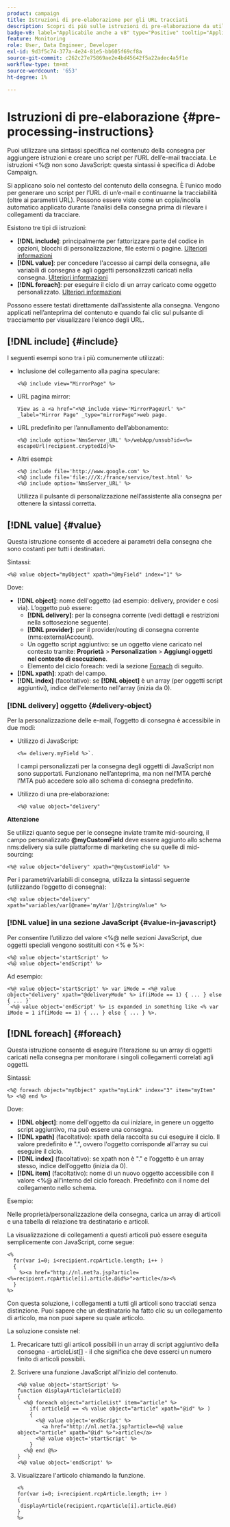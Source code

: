 ```yaml
---
product: campaign
title: Istruzioni di pre-elaborazione per gli URL tracciati
description: Scopri di più sulle istruzioni di pre-elaborazione da utilizzare per creare uno script per l’URL di un’e-mail e tenerne traccia
badge-v8: label="Applicabile anche a v8" type="Positive" tooltip="Applicabile anche a Campaign v8"
feature: Monitoring
role: User, Data Engineer, Developer
exl-id: 9d3f5c74-377a-4e24-81e5-bb605f69cf8a
source-git-commit: c262c27e75869ae2e4bd45642f5a22adec4a5f1e
workflow-type: tm+mt
source-wordcount: '653'
ht-degree: 1%

---
```


# Istruzioni di pre-elaborazione {#pre-processing-instructions}

Puoi utilizzare una sintassi specifica nel contenuto della consegna per aggiungere istruzioni e creare uno script per l’URL dell’e-mail tracciata. Le istruzioni &lt;%@ non sono JavaScript: questa sintassi è specifica di Adobe Campaign.

Si applicano solo nel contesto del contenuto della consegna. È l’unico modo per generare uno script per l’URL di un’e-mail e continuarne la tracciabilità (oltre ai parametri URL). Possono essere viste come un copia/incolla automatico applicato durante l’analisi della consegna prima di rilevare i collegamenti da tracciare.

Esistono tre tipi di istruzioni:

* **[!DNL include]**: principalmente per fattorizzare parte del codice in opzioni, blocchi di personalizzazione, file esterni o pagine. [Ulteriori informazioni](#include)
* **[!DNL value]**: per concedere l&#39;accesso ai campi della consegna, alle variabili di consegna e agli oggetti personalizzati caricati nella consegna. [Ulteriori informazioni](#value)
* **[!DNL foreach]**: per eseguire il ciclo di un array caricato come oggetto personalizzato. [Ulteriori informazioni](#foreach)

Possono essere testati direttamente dall’assistente alla consegna. Vengono applicati nell’anteprima del contenuto e quando fai clic sul pulsante di tracciamento per visualizzare l’elenco degli URL.

## [!DNL include] {#include}

I seguenti esempi sono tra i più comunemente utilizzati:

* Inclusione del collegamento alla pagina speculare:

  ```
  <%@ include view="MirrorPage" %>  
  ```

* URL pagina mirror:

  ```
  View as a <a href="<%@ include view='MirrorPageUrl' %>" _label="Mirror Page" _type="mirrorPage">web page.
  ```

* URL predefinito per l’annullamento dell’abbonamento:

  ```
  <%@ include option='NmsServer_URL' %>/webApp/unsub?id=<%= escapeUrl(recipient.cryptedId)%>
  ```

* Altri esempi:

  ```
  <%@ include file='http://www.google.com' %>
  <%@ include file='file:///X:/france/service/test.html' %>
  <%@ include option='NmsServer_URL' %>
  ```

  Utilizza il pulsante di personalizzazione nell’assistente alla consegna per ottenere la sintassi corretta.

## [!DNL value] {#value}

Questa istruzione consente di accedere ai parametri della consegna che sono costanti per tutti i destinatari.

Sintassi:

```
<%@ value object="myObject" xpath="@myField" index="1" %>
```

Dove:

* **[!DNL object]**: nome dell&#39;oggetto (ad esempio: delivery, provider e così via).
L’oggetto può essere:
   * **[!DNL delivery]**: per la consegna corrente (vedi dettagli e restrizioni nella sottosezione seguente).
   * **[!DNL provider]**: per il provider/routing di consegna corrente (nms:externalAccount).
   * Un oggetto script aggiuntivo: se un oggetto viene caricato nel contesto tramite: **Proprietà** > **Personalization** > **Aggiungi oggetti nel contesto di esecuzione**.
   * Elemento del ciclo foreach: vedi la sezione [Foreach](#foreach) di seguito.
* **[!DNL xpath]**: xpath del campo.
* **[!DNL index]** (facoltativo): se **[!DNL object]** è un array (per oggetti script aggiuntivi), indice dell&#39;elemento nell&#39;array (inizia da 0).

### [!DNL delivery] oggetto {#delivery-object}

Per la personalizzazione delle e-mail, l’oggetto di consegna è accessibile in due modi:

* Utilizzo di JavaScript:

  ```
  <%= delivery.myField %>`.
  ```

  I campi personalizzati per la consegna degli oggetti di JavaScript non sono supportati. Funzionano nell’anteprima, ma non nell’MTA perché l’MTA può accedere solo allo schema di consegna predefinito.

* Utilizzo di una pre-elaborazione:

  ```
  <%@ value object="delivery"
  ```


**Attenzione**

Se utilizzi quanto segue per le consegne inviate tramite mid-sourcing, il campo personalizzato **@myCustomField** deve essere aggiunto allo schema nms:delivery sia sulle piattaforme di marketing che su quelle di mid-sourcing:

```
<%@ value object="delivery" xpath="@myCustomField" %>
```

Per i parametri/variabili di consegna, utilizza la sintassi seguente (utilizzando l’oggetto di consegna):

```
<%@ value object="delivery" xpath="variables/var[@name='myVar']/@stringValue" %>
```

### [!DNL value] in una sezione JavaScript {#value-in-javascript}

Per consentire l’utilizzo del valore &lt;%@ nelle sezioni JavaScript, due oggetti speciali vengono sostituiti con &lt;% e %>:

```
<%@ value object='startScript' %>
<%@ value object='endScript' %>
```

Ad esempio:

```
<%@ value object='startScript' %> var iMode = <%@ value object="delivery" xpath="@deliveryMode" %> if(iMode == 1) { ... } else { ... }`
`<%@ value object='endScript' %> is expanded in something like <% var iMode = 1 if(iMode == 1) { ... } else { ... } %>.
```

## [!DNL foreach] {#foreach}

Questa istruzione consente di eseguire l’iterazione su un array di oggetti caricati nella consegna per monitorare i singoli collegamenti correlati agli oggetti.

Sintassi:

```
<%@ foreach object="myObject" xpath="myLink" index="3" item="myItem" %> <%@ end %>
```

Dove:

* **[!DNL object]**: nome dell&#39;oggetto da cui iniziare, in genere un oggetto script aggiuntivo, ma può essere una consegna.
* **[!DNL xpath]** (facoltativo): xpath della raccolta su cui eseguire il ciclo. Il valore predefinito è &quot;.&quot;, ovvero l&#39;oggetto corrisponde all&#39;array su cui eseguire il ciclo.
* **[!DNL index]** (facoltativo): se xpath non è &quot;.&quot; e l’oggetto è un array stesso, indice dell’oggetto (inizia da 0).
* **[!DNL item]** (facoltativo): nome di un nuovo oggetto accessibile con il valore &lt;%@ all&#39;interno del ciclo foreach. Predefinito con il nome del collegamento nello schema.

Esempio:

Nelle proprietà/personalizzazione della consegna, carica un array di articoli e una tabella di relazione tra destinatario e articoli.

La visualizzazione di collegamenti a questi articoli può essere eseguita semplicemente con JavaScript, come segue:

```
<%
  for(var i=0; i<recipient.rcpArticle.length; i++ )
  {
    %><a href="http://nl.net?a.jsp?article=<%=recipient.rcpArticle[i].article.@id%>">article</a><%
  }
%>
```

Con questa soluzione, i collegamenti a tutti gli articoli sono tracciati senza distinzione. Puoi sapere che un destinatario ha fatto clic su un collegamento di articolo, ma non puoi sapere su quale articolo.

La soluzione consiste nel:

1. Precaricare tutti gli articoli possibili in un array di script aggiuntivo della consegna - articleList[] - il che significa che deve esserci un numero finito di articoli possibili.
1. Scrivere una funzione JavaScript all&#39;inizio del contenuto.

   ```
   <%@ value object='startScript' %>
   function displayArticle(articleId)
   {
     <%@ foreach object="articleList" item="article" %>
       if( articleId == <% value object="article" xpath="@id" %> ) 
       {
         <%@ value object='endScript' %>
           <a href="http://nl.net?a.jsp?article=<%@ value object="article" xpath="@id" %>">article</a>
         <%@ value object='startScript' %>
       } 
     <%@ end @%>
   }
   <%@ value object='endScript' %>
   ```

1. Visualizzare l&#39;articolo chiamando la funzione.

   ```
   <%
   for(var i=0; i<recipient.rcpArticle.length; i++ )
   {
    displayArticle(recipient.rcpArticle[i].article.@id)
   }
   %>
   ```
